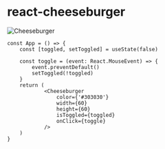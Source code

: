 # react-cheeseburger
![Cheeseburger](https://media3.giphy.com/media/aG7cjLonel6I1oZJUn/giphy.gif?cid=790b7611630a748adab8f99498bb806ce1f9ad9b6691a525&rid=giphy.gif&ct=g)

    const App = () => {
        const [toggled, setToggled] = useState(false)

        const toggle = (event: React.MouseEvent) => {
            event.preventDefault()
            setToggled(!toggled)
        }
        return (
                <Cheeseburger
                    color={'#303030'}
                    width={60}
                    height={60}
                    isToggled={toggled}
                    onClick={toggle}
                />
        )
    }
